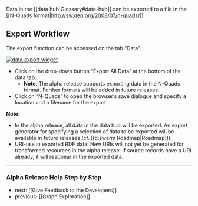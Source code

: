 Data in the [[data hub|Glossary#data-hub]] can be exported to a file in the [[N-Quads format|http://sw.deri.org/2008/07/n-quads/]].

## Export Workflow

The export function can be accessed on the tab “Data”.

[![data export widget](https://github.com/seventwenty/dswarm-documentation/wiki/img/export-workflow.png)](https://github.com/seventwenty/dswarm-documentation/wiki/img/export-workflow.png "Data Export Widget")

* Click on the drop-down button “Export All Data” at the bottom of the data tab.
  * __Note__: The alpha release supports exporting data in the N-Quads format. Further formats will be added in future releases.
* Click on “N-Quads” to open the browser’s save dialogue and specify a location and a filename for the export.

__Note:__
* In the alpha release, all data in the data hub will be exported. An export generator for specifying a selection of data to be exported will be available in future releases (cf. [[d:swarm Roadmap|Roadmap]]).
* URI-use in exported RDF data: New URIs will not yet be generated for transformed resources in the alpha release. If source records have a URI already, it will reappear in the exported data.


-----------------------------------
### Alpha Release Help Step by Step

* next: [[Give Feedback to the Developers]]
* previous: [[Graph Exploration]]